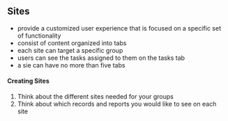 ## Sites

- provide a customized user experience that is focused on a specific set of functionality
- consist of content organized into tabs
- each site can target a specific group
- users can see the tasks assigned to them on the tasks tab
- a sie can have no more than five tabs

#### Creating Sites
1. Think about the different sites needed for your groups
2. Think about which records and reports you would like to see on each site
